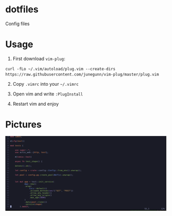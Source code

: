 # dotfiles
Config files


# Usage

1) First download `vim-plug`:

`curl -fLo ~/.vim/autoload/plug.vim --create-dirs https://raw.githubusercontent.com/junegunn/vim-plug/master/plug.vim`

2) Copy `.vimrc` into your `~/.vimrc`

3) Open vim and write `:PlugInstall`

4) Restart vim and enjoy

# Pictures

![picture](https://raw.githubusercontent.com/CountryTk/demos/master/vimconfig.png)
